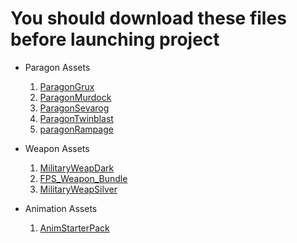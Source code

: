 # You should download these files before launching project

- Paragon Assets
  1. [ParagonGrux](https://www.unrealengine.com/marketplace/en-US/product/paragon-grux?lang=en-US)
  2. [ParagonMurdock](https://www.unrealengine.com/marketplace/en-US/product/paragon-murdock)
  3. [ParagonSevarog](https://www.unrealengine.com/marketplace/en-US/product/paragon-sevarog)
  4. [ParagonTwinblast](https://www.unrealengine.com/marketplace/en-US/product/paragon-twinblast)
  5. [paragonRampage](https://www.unrealengine.com/marketplace/en-US/product/paragon-rampage)

- Weapon Assets
  1. [MilitaryWeapDark](https://www.unrealengine.com/marketplace/en-US/product/military-weapons-dark)
  2. [FPS_Weapon_Bundle](https://www.unrealengine.com/marketplace/en-US/product/fps-weapon-bundle)
  3. [MilitaryWeapSilver](https://www.unrealengine.com/marketplace/en-US/product/military-weapons-silver)
 
- Animation Assets
  1. [AnimStarterPack](https://www.unrealengine.com/marketplace/en-US/product/animation-starter-pack)
